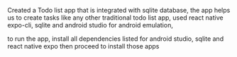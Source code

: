 Created a Todo list app that is integrated with sqlite database,
the app helps us to create tasks like any other traditional todo list app,
used react native expo-cli, sqlite and android studio for android emulation,

to run the app, install all dependencies listed for android studio, sqlite and react native expo then proceed to install those apps
